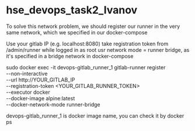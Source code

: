 # hse_devops_task2_Ivanov

To solve this network problem, we should register our runner in the very same network, which we specified in our docker-compose


Use your gitlab IP (e.g. localhost:8080)
take registration token from /admin/runner while logged in as root usr
network mode = runner bridge, as it's specified in a bridge network in docker-compose

sudo docker exec -it devops-gitlab_runner_1 gitlab-runner register \
--non-interactive \
--url http://YOUR_GITLAB_IP \
--registration-token <YOUR_GITLAB_RUNNER_TOKEN> \
--executor docker \
--docker-image alpine:latest \
--docker-network-mode runner-bridge


devops-gitlab_runner_1 is docker image name, you can check it by docker ps
